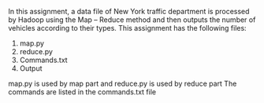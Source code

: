 In this assignment, a data file of New York traffic department is processed by Hadoop using the Map – Reduce method and then outputs the number of vehicles according to their types.
This assignment has the following files:
1.	map.py
2.	reduce.py
3.	Commands.txt
4.	Output

map.py is used by map part and reduce.py is used by reduce part
The commands are listed in the commands.txt file


